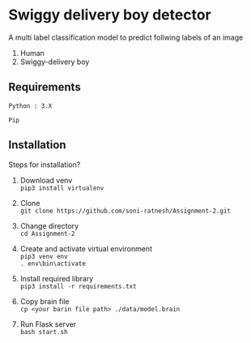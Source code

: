 # Swiggy delivery boy detector

A multi label classification model to predict follwing labels of an image
1. Human
2. Swiggy-delivery boy


## Requirements

`Python : 3.X`

`Pip`

## Installation
Steps for installation?<br>
1. Download venv<br>
    `pip3 install virtualenv`
2. Clone<br>
    `git clone https://github.com/soni-ratnesh/Assignment-2.git`
3. Change directory<br>
    `cd Assignment-2`
4. Create and activate virtual environment<br>
    `pip3 venv env`<br> 
    `. env\bin\activate`
5. Install required library<br>
    `pip3 install -r requirements.txt`  

7. Copy brain file<br>
    `cp <your barin file path> ./data/model.brain`<br>
8. Run Flask server<br>
    `bash start.sh`


